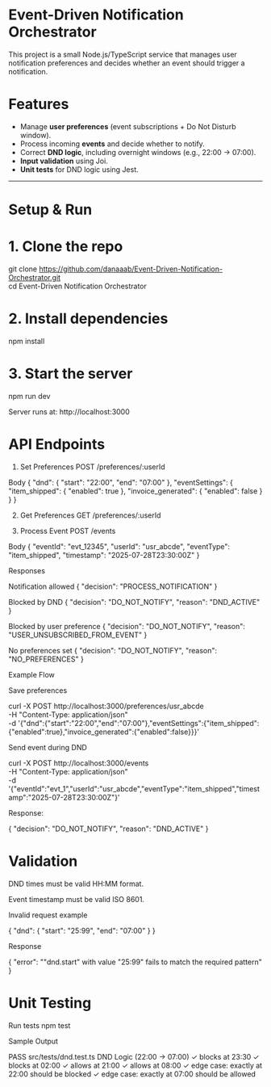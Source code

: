 # Event-Driven Notification Orchestrator 

This project is a small Node.js/TypeScript service that manages user notification preferences and decides whether an event should trigger a notification.  


#  Features
- Manage **user preferences** (event subscriptions + Do Not Disturb window).
- Process incoming **events** and decide whether to notify.
- Correct **DND logic**, including overnight windows (e.g., 22:00 → 07:00).
- **Input validation** using Joi.
- **Unit tests** for DND logic using Jest.

---

# Setup & Run

# 1. Clone the repo

git clone https://github.com/danaaab/Event-Driven-Notification-Orchestrator.git      
cd Event-Driven Notification Orchestrator

# 2. Install dependencies
npm install

# 3. Start the server
npm run dev

Server runs at: http://localhost:3000

# API Endpoints
1. Set Preferences
POST /preferences/:userId

Body
{
  "dnd": { "start": "22:00", "end": "07:00" },
  "eventSettings": {
    "item_shipped": { "enabled": true },
    "invoice_generated": { "enabled": false }
  }
}

2. Get Preferences
GET /preferences/:userId

3. Process Event
POST /events

Body
{
  "eventId": "evt_12345",
  "userId": "usr_abcde",
  "eventType": "item_shipped",
  "timestamp": "2025-07-28T23:30:00Z"
}


Responses

Notification allowed
{ "decision": "PROCESS_NOTIFICATION" }

Blocked by DND
{ "decision": "DO_NOT_NOTIFY", "reason": "DND_ACTIVE" }

Blocked by user preference
{ "decision": "DO_NOT_NOTIFY", "reason": "USER_UNSUBSCRIBED_FROM_EVENT" }

No preferences set
{ "decision": "DO_NOT_NOTIFY", "reason": "NO_PREFERENCES" }

Example Flow

Save preferences

curl -X POST http://localhost:3000/preferences/usr_abcde \
  -H "Content-Type: application/json" \
  -d '{"dnd":{"start":"22:00","end":"07:00"},"eventSettings":{"item_shipped":{"enabled":true},"invoice_generated":{"enabled":false}}}'


Send event during DND

curl -X POST http://localhost:3000/events \
  -H "Content-Type: application/json" \
  -d '{"eventId":"evt_1","userId":"usr_abcde","eventType":"item_shipped","timestamp":"2025-07-28T23:30:00Z"}'


Response:

{
  "decision": "DO_NOT_NOTIFY",
  "reason": "DND_ACTIVE"
}

# Validation

DND times must be valid HH:MM format.

Event timestamp must be valid ISO 8601.

Invalid request example

{ "dnd": { "start": "25:99", "end": "07:00" } }


Response

{ "error": "\"dnd.start\" with value \"25:99\" fails to match the required pattern" }

# Unit Testing
Run tests
npm test


Sample Output

PASS  src/tests/dnd.test.ts
  DND Logic (22:00 → 07:00)
    ✓ blocks at 23:30
    ✓ blocks at 02:00
    ✓ allows at 21:00
    ✓ allows at 08:00
    ✓ edge case: exactly at 22:00 should be blocked
    ✓ edge case: exactly at 07:00 should be allowed
